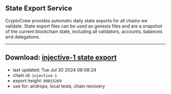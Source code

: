 ## State Export Service
CryptoCrew provides automatic daily state exports for all chains we validate. State export files can be used as genesis files and are a snapshot of the current blockchain state, including all validators, accounts, balances and delegations.

---
**Download: [injective-1 state export](https://dl-eu2.ccvalidators.com/SERVICE/injective/injective-1_export_80015269.json)**
---

- last updated: Tue Jul 30 2024 08:08:24
- chain id: `injective-1`
- export height: `80015269`
- use for: airdrops, local tests, chain recovery

